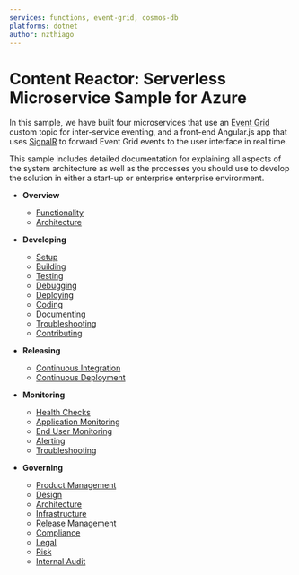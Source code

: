```yaml
---
services: functions, event-grid, cosmos-db
platforms: dotnet
author: nzthiago
---
```


# Content Reactor: Serverless Microservice Sample for Azure

In this sample, we have built four microservices that use an [Event Grid](https://docs.microsoft.com/en-us/azure/event-grid/overview) custom topic for inter-service eventing, and a front-end Angular.js app that uses [SignalR](https://www.asp.net/signalr) to forward Event Grid events to the user interface in real time.

This sample includes detailed documentation for explaining
all aspects of the system architecture as well as the processes you should use to develop the solution in either a start-up or enterprise enterprise environment.

* **Overview**
    * [Functionality](/_docs/overview/functionality.md)
    * [Architecture](/_docs/overview/architecture.md)

* **Developing**
    * [Setup](/_docs/developing/setup.md)
    * [Building](/_docs/developing/building.md)
    * [Testing](/_docs/developing/testing.md)
    * [Debugging](/_docs/developing/debugging.md)
    * [Deploying](/_docs/developing/deploying.md)
    * [Coding](/_docs/developing/coding.md)
    * [Documenting](/_docs/developing/documenting.md)
    * [Troubleshooting](/_docs/monitoring/troubleshooting.md)
    * [Contributing](/_docs/monitoring/contributing.md)

* **Releasing**
    * [Continuous Integration](/_docs/releasing/continuous-integration.md)
    * [Continuous Deployment](/_docs/releasing/continuous-deployment.md)

* **Monitoring**
    * [Health Checks](/_docs/monitoring/health-checks.md)
    * [Application Monitoring](/_docs/monitoring/application-monitoring.md)
    * [End User Monitoring](/_docs/monitoring/end-user-monitoring.md)
    * [Alerting](/_docs/monitoring/alerting.md)
    * [Troubleshooting](/_docs/monitoring/troubleshooting.md)

* **Governing**
    * [Product Management](/_docs/governing/product-management.md)
    * [Design](/_docs/governing/design.md)
    * [Architecture](/_docs/governing/architecture.md)
    * [Infrastructure](/_docs/governing/infrastructure.md)
    * [Release Management](/_docs/governing/pipeline.md)
    * [Compliance](/_docs/governing/compliance.md)
    * [Legal](/_docs/governing/legal.md)
    * [Risk](/_docs/governing/risk.md)
    * [Internal Audit](/_docs/governing/internal-audit.md)
